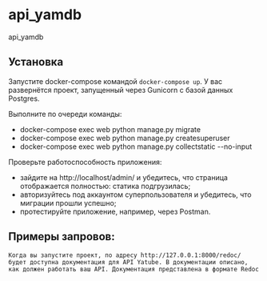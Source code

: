 # api_yamdb
api_yamdb

## Установка
Запустите docker-compose командой ```docker-compose up```. 
У вас развернётся проект, запущенный через Gunicorn с базой данных Postgres.

Выполните по очереди команды:
- docker-compose exec web python manage.py migrate
- docker-compose exec web python manage.py createsuperuser
- docker-compose exec web python manage.py collectstatic --no-input 

Проверьте работоспособность приложения:
- зайдите на http://localhost/admin/ и убедитесь, что страница отображается полностью: статика подгрузилась;
- авторизуйтесь под аккаунтом суперпользователя и убедитесь, что миграции прошли успешно;
- протестируйте приложение, например, через Postman.

## Примеры запровов:
```
Когда вы запустите проект, по адресу http://127.0.0.1:8000/redoc/ будет доступна документация для API Yatube. В документации описано, как должен работать ваш API. Документация представлена в формате Redoc
```